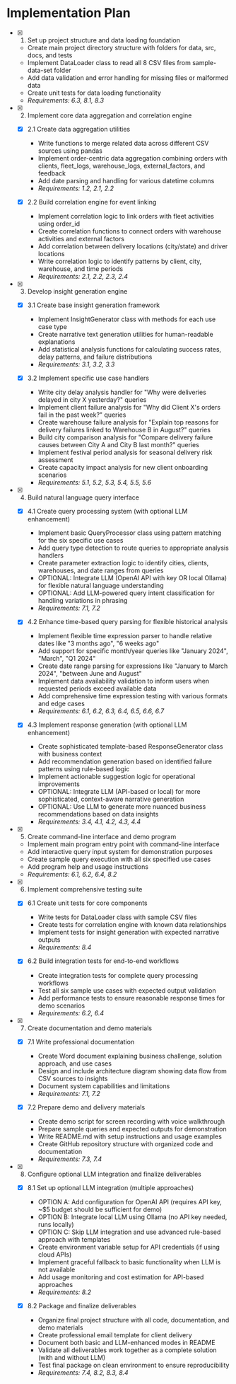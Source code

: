 # Implementation Plan

- [x] 1. Set up project structure and data loading foundation
  - Create main project directory structure with folders for data, src, docs, and tests
  - Implement DataLoader class to read all 8 CSV files from sample-data-set folder
  - Add data validation and error handling for missing files or malformed data
  - Create unit tests for data loading functionality
  - _Requirements: 6.3, 8.1, 8.3_

- [x] 2. Implement core data aggregation and correlation engine
  - [x] 2.1 Create data aggregation utilities
    - Write functions to merge related data across different CSV sources using pandas
    - Implement order-centric data aggregation combining orders with clients, fleet_logs, warehouse_logs, external_factors, and feedback
    - Add date parsing and handling for various datetime columns
    - _Requirements: 1.2, 2.1, 2.2_

  - [x] 2.2 Build correlation engine for event linking
    - Implement correlation logic to link orders with fleet activities using order_id
    - Create correlation functions to connect orders with warehouse activities and external factors
    - Add correlation between delivery locations (city/state) and driver locations
    - Write correlation logic to identify patterns by client, city, warehouse, and time periods
    - _Requirements: 2.1, 2.2, 2.3, 2.4_

- [x] 3. Develop insight generation engine
  - [x] 3.1 Create base insight generation framework
    - Implement InsightGenerator class with methods for each use case type
    - Create narrative text generation utilities for human-readable explanations
    - Add statistical analysis functions for calculating success rates, delay patterns, and failure distributions
    - _Requirements: 3.1, 3.2, 3.3_

  - [x] 3.2 Implement specific use case handlers
    - Write city delay analysis handler for "Why were deliveries delayed in city X yesterday?" queries
    - Implement client failure analysis for "Why did Client X's orders fail in the past week?" queries
    - Create warehouse failure analysis for "Explain top reasons for delivery failures linked to Warehouse B in August?" queries
    - Build city comparison analysis for "Compare delivery failure causes between City A and City B last month?" queries
    - Implement festival period analysis for seasonal delivery risk assessment
    - Create capacity impact analysis for new client onboarding scenarios
    - _Requirements: 5.1, 5.2, 5.3, 5.4, 5.5, 5.6_

- [x] 4. Build natural language query interface
  - [x] 4.1 Create query processing system (with optional LLM enhancement)
    - Implement basic QueryProcessor class using pattern matching for the six specific use cases
    - Add query type detection to route queries to appropriate analysis handlers
    - Create parameter extraction logic to identify cities, clients, warehouses, and date ranges from queries
    - OPTIONAL: Integrate LLM (OpenAI API with key OR local Ollama) for flexible natural language understanding
    - OPTIONAL: Add LLM-powered query intent classification for handling variations in phrasing
    - _Requirements: 7.1, 7.2_

  - [x] 4.2 Enhance time-based query parsing for flexible historical analysis
    - Implement flexible time expression parser to handle relative dates like "3 months ago", "6 weeks ago"
    - Add support for specific month/year queries like "January 2024", "March", "Q1 2024"
    - Create date range parsing for expressions like "January to March 2024", "between June and August"
    - Implement data availability validation to inform users when requested periods exceed available data
    - Add comprehensive time expression testing with various formats and edge cases
    - _Requirements: 6.1, 6.2, 6.3, 6.4, 6.5, 6.6, 6.7_

  - [x] 4.3 Implement response generation (with optional LLM enhancement)
    - Create sophisticated template-based ResponseGenerator class with business context
    - Add recommendation generation based on identified failure patterns using rule-based logic
    - Implement actionable suggestion logic for operational improvements
    - OPTIONAL: Integrate LLM (API-based or local) for more sophisticated, context-aware narrative generation
    - OPTIONAL: Use LLM to generate more nuanced business recommendations based on data insights
    - _Requirements: 3.4, 4.1, 4.2, 4.3, 4.4_

- [x] 5. Create command-line interface and demo program
  - Implement main program entry point with command-line interface
  - Add interactive query input system for demonstration purposes
  - Create sample query execution with all six specified use cases
  - Add program help and usage instructions
  - _Requirements: 6.1, 6.2, 6.4, 8.2_

- [x] 6. Implement comprehensive testing suite
  - [x] 6.1 Create unit tests for core components
    - Write tests for DataLoader class with sample CSV files
    - Create tests for correlation engine with known data relationships
    - Implement tests for insight generation with expected narrative outputs
    - _Requirements: 8.4_

  - [x] 6.2 Build integration tests for end-to-end workflows
    - Create integration tests for complete query processing workflows
    - Test all six sample use cases with expected output validation
    - Add performance tests to ensure reasonable response times for demo scenarios
    - _Requirements: 6.2, 6.4_

- [x] 7. Create documentation and demo materials
  - [x] 7.1 Write professional documentation
    - Create Word document explaining business challenge, solution approach, and use cases
    - Design and include architecture diagram showing data flow from CSV sources to insights
    - Document system capabilities and limitations
    - _Requirements: 7.1, 7.2_

  - [x] 7.2 Prepare demo and delivery materials
    - Create demo script for screen recording with voice walkthrough
    - Prepare sample queries and expected outputs for demonstration
    - Write README.md with setup instructions and usage examples
    - Create GitHub repository structure with organized code and documentation
    - _Requirements: 7.3, 7.4_

- [x] 8. Configure optional LLM integration and finalize deliverables
  - [x] 8.1 Set up optional LLM integration (multiple approaches)
    - OPTION A: Add configuration for OpenAI API (requires API key, ~$5 budget should be sufficient for demo)
    - OPTION B: Integrate local LLM using Ollama (no API key needed, runs locally)
    - OPTION C: Skip LLM integration and use advanced rule-based approach with templates
    - Create environment variable setup for API credentials (if using cloud APIs)
    - Implement graceful fallback to basic functionality when LLM is not available
    - Add usage monitoring and cost estimation for API-based approaches
    - _Requirements: 8.2_

  - [x] 8.2 Package and finalize deliverables
    - Organize final project structure with all code, documentation, and demo materials
    - Create professional email template for client delivery
    - Document both basic and LLM-enhanced modes in README
    - Validate all deliverables work together as a complete solution (with and without LLM)
    - Test final package on clean environment to ensure reproducibility
    - _Requirements: 7.4, 8.2, 8.3, 8.4_
